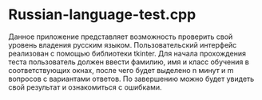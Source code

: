 # Russian-language-test.cpp
Данное приложение представляет возможность проверить свой уровень владения русским языком. Пользовательский интерфейс реализован с помощью библиотеки tkinter. Для начала прохождения теста пользователь должен ввести фамилию, имя и класс обучения в соответствующих окнах, после чего будет выделено n минут и m вопросов с вариантами ответов. По завершению можно будет увидеть свой результат и ознакомиться с ошибками.
